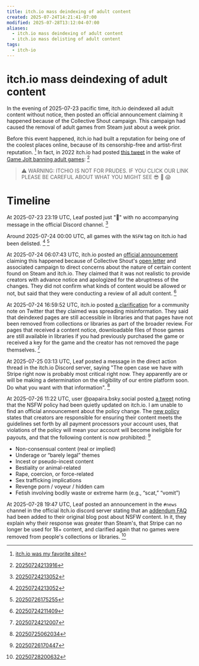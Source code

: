 ```yaml
---
title: itch.io mass deindexing of adult content
created: 2025-07-24T14:21:41-07:00
modified: 2025-07-28T13:12:04-07:00
aliases:
  - itch.io mass deindexing of adult content
  - itch.io mass delisting of adult content
tags:
  - itch-io
---
```


# itch.io mass deindexing of adult content

In the evening of 2025-07-23 pacific time, itch.io deindexed all adult content without notice, then posted an official announcement claiming it happened because of the Collective Shout campaign. This campaign had caused the removal of adult games from Steam just about a week prior.

Before this event happened, itch.io had built a reputation for being one of the coolest places online, because of its censorship-free and artist-first reputation. [^5] In fact, in 2022 itch.io had posted [this tweet](https://x.com/itchio/status/1478123227394150400) in the wake of [Game Jolt banning adult games](https://nichegamer.com/game-jolt-has-banned-porn-games/): [^4]

> ⚠️ WARNING: ITCHIO IS NOT FOR PRUDES. IF YOU CLICK OUR LINK PLEASE BE CAREFUL ABOUT WHAT YOU MIGHT SEE 😎 🍆 😱

# Timeline

At 2025-07-23 23:19 UTC, Leaf posted just "🫡" with no accompanying message in the official Discord channel. [^3]

Around 2025-07-24 00:00 UTC, all games with the `NSFW` tag on itch.io had been delisted. [^3] [^8]

At 2025-07-24 06:07:43 UTC, itch.io posted an [official announcement](https://itch.io/updates/update-on-nsfw-content) claiming this happened because of Collective Shout's [open letter](https://www.collectiveshout.org/open-letter-to-payment-processors) and associated campaign to direct concerns about the nature of certain content found on Steam and itch.io. They claimed that it was not realistic to provide creators with advance notice and apologized for the abruptness of the changes. They did not confirm what kinds of content would be allowed or not, but said that they were conducting a review of all adult content. [^1]

At 2025-07-24 16:59:52 UTC, itch.io posted [a clarification](https://itch.io/post/13452559) for a community note on Twitter that they claimed was spreading misinformation. They said that deindexed pages are still accessible in libraries and that pages have not been removed from collections or libraries as part of the broader review. For pages that received a content notice, downloadable files of those games are still available in libraries if you had previously purchased the game or received a key for the game and the creator has not removed the page themselves. [^2]

At 2025-07-25 03:13 UTC, Leaf posted a message in the direct action thread in the itch.io Discord server, saying "The open case we have with Stripe right now is probably most critical right now. They apparently are or will be making a determination on the eligibility of our entire platform soon. Do what you want with that information". [^6]

At 2025-07-26 11:22 UTC, user @papaira.bsky.social‬ posted [a tweet](https://bsky.app/profile/papaira.bsky.social/post/3luuh5fraek2q) noting that the NSFW policy had been quietly updated on itch.io. I am unable to find an official announcement about the policy change. The [new policy](https://itch.io/docs/creators/faq#is-adult-content-allowed) states that creators are responsible for ensuring their content meets the guidelines set forth by all payment processors your account uses, that violations of the policy will mean your account will become ineligible for payouts, and that the following content is now prohibited: [^7]

- Non-consensual content (real or implied)
- Underage or “barely legal” themes
- Incest or pseudo-incest content
- Bestiality or animal-related
- Rape, coercion, or force-related
- Sex trafficking implications
- Revenge porn / voyeur / hidden cam
- Fetish involving bodily waste or extreme harm (e.g., “scat,” “vomit”)

At 2025-07-28 19:47 UTC, Leaf posted an announcement in the `#news` channel in the official itch.io discord server stating that an [addendum FAQ](https://itch.io/updates/update-on-nsfw-content#addendum-faq) had been added to their original blog post about NSFW content. In it, they explain why their response was greater than Steam's, that Stripe can no longer be used for 18+ content, and clarified again that no games were removed from people's collections or libraries. [^9]

[^1]: [20250724211409](../entries/20250724211409.md)
[^2]: [20250724212007](../entries/20250724212007.md)
[^3]: [20250724213052](../entries/20250724213052.md)
[^4]: [20250724213916](../entries/20250724213916.md)
[^5]: [itch.io was my favorite site](../blog/20250724073550.md)
[^6]: [20250725062034](../entries/20250725062034.md)
[^7]: [20250726170447](../entries/20250726170447.md)
[^8]: [20250726175255](../entries/20250726175255.md)
[^9]: [20250728200632](../entries/20250728200632.md)
